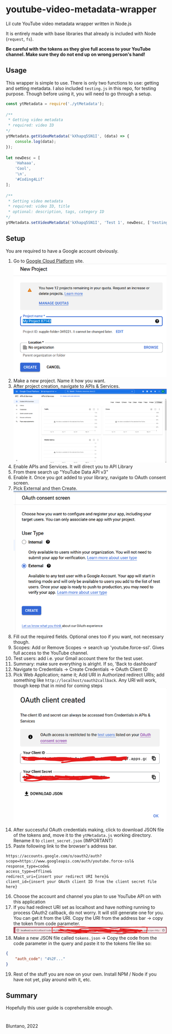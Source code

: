 # youtube-video-metadata-wrapper
Lil cute YouTube video metadata wrapper written in Node.js

It is entirely made with base libraries that already is included with Node (`request`, `fs`).

**Be careful with the tokens as they give full access to your YouTube channel. Make sure they do not end up on wrong person's hand!**

## Usage
This wrapper is simple to use. There is only two functions to use: getting and setting metadata. I also included `testing.js` in this repo, for testing purpose. Though before using it, you will need to go through a setup.

```js
const ytMetadata = require('./ytMetadata');

/**
 * Getting video metadata
 * required: video ID
*/
ytMetadata.getVideoMetadata('kXhapq5SN1I', (data) => {
    console.log(data);
});

let newDesc = [
    'Hahaaa',
    'Cool',
    '\n',
    '#Coding4Lif'
];

/**
 * Setting video metadata
 * required: video ID, title
 * optional: description, tags, category ID
*/
ytMetadata.setVideoMetadata('kXhapq5SN1I', 'Test 1', newDesc, ['testing', 'for', 'fun']);

```

## Setup
You are required to have a Google account obviously.

1. Go to [Google Cloud Platform](https://console.cloud.google.com) site.
![screenshot 1](/screenshots/s1.png)
2. Make a new project. Name it how you want.
3. After project creation, navigate to APIs & Services.
![screenshot 2](/screenshots/s2.png)
4. Enable APIs and Services. It will direct you to API Library
5. From there search up "YouTube Data API v3"
6. Enable it. Once you got added to your library, navigate to OAuth consent screen.
7. Pick External and then Create.
![screenshot 3](/screenshots/s3.png)
8. Fill out the required fields. Optional ones too if you want, not necessary though.
9. Scopes: Add or Remove Scopes -> search up 'youtube.force-ssl'. Gives full access to the YouTube channel.
10. Test users: add i.e. your Gmail account there for the test user.
11. Summary: make sure everything is alright. If so, 'Back to dashboard'
12. Navigate to Credentials -> Create Credentials -> OAuth Client ID
13. Pick Web Application; name it; Add URI in Authorized redirect URIs; add something like `http://localhost/oauth2callback`. Any URI will work, though keep that in mind for coming steps
![screenshot 4](/screenshots/s4.png)
14. After successful OAuth credentials making, click to download JSON file of the tokens and, move it to the `ytMetadata.js` working directory. Rename it to `client_secret.json` (IMPORTANT)
15. Paste following link to the browser's address bar.
```
https://accounts.google.com/o/oauth2/auth?scope=https://www.googleapis.com/auth/youtube.force-ssl&
response_type=code&
access_type=offline&
redirect_uri={insert your redirect URI here}&
client_id={insert your OAuth client ID from the client secret file here}
```
16. Choose the account and channel you plan to use YouTube API on with this application
17. If you had redirect URI set as localhost and have nothing running to process OAuth2 callback, do not worry. It will still generate one for you. You can get it from the URI. Copy the URI from the address bar -> copy the token from code parameter.
![screenshot 5](/screenshots/s5.png)
18. Make a new JSON file called `tokens.json` -> Copy the code from the code parameter in the query and paste it to the tokens file like so:
```json
{
    "auth_code": "4%2F..."
}
```
19. Rest of the stuff you are now on your own. Install NPM / Node if you have not yet, play around with it, etc.

## Summary
Hopefully this user guide is coprehensible enough.

#
Bluntano, 2022
